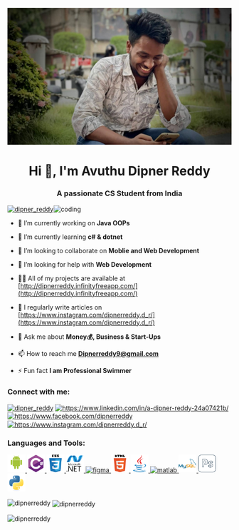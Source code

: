 ![logo](https://github.com/dipnerreddy/dipnerreddy/blob/main/WhatsApp%20Image%202023-07-11%20at%203.49.55%20PM.jpeg)

<h1 align="center">Hi 👋, I'm Avuthu Dipner Reddy</h1>
<h3 align="center">A passionate CS Student from India</h3>

<img align="right" alt="coding" width="400" src="https://cdn.dribbble.com/users/3573566/screenshots/14509732/media/00ed4da4b643e67738a3ab402df90a24.gif">


<p align="left"> <a href="https://twitter.com/dipner_reddy" target="blank"><img src="https://img.shields.io/twitter/follow/dipner_reddy?logo=twitter&style=for-the-badge" alt="dipner_reddy" /></a> </p>

- 🔭 I’m currently working on **Java OOPs**

- 🌱 I’m currently learning **c# & dotnet**

- 👯 I’m looking to collaborate on **Moblie and Web Development**

- 🤝 I’m looking for help with **Web Development**

- 👨‍💻 All of my projects are available at [http://dipnerreddy.infinityfreeapp.com/](http://dipnerreddy.infinityfreeapp.com/)

- 📝 I regularly write articles on [https://www.instagram.com/dipnerreddy.d_r/](https://www.instagram.com/dipnerreddy.d_r/)

- 💬 Ask me about **Money💰, Business & Start-Ups**

- 📫 How to reach me **Dipnerreddy9@gmail.com**

- ⚡ Fun fact **I am Professional Swimmer**

<h3 align="left">Connect with me:</h3>
<p align="left">
<a href="https://twitter.com/dipner_reddy" target="blank"><img align="center" src="https://raw.githubusercontent.com/rahuldkjain/github-profile-readme-generator/master/src/images/icons/Social/twitter.svg" alt="dipner_reddy" height="30" width="40" /></a>
<a href="https://linkedin.com/in/https://www.linkedin.com/in/a-dipner-reddy-24a07421b/" target="blank"><img align="center" src="https://raw.githubusercontent.com/rahuldkjain/github-profile-readme-generator/master/src/images/icons/Social/linked-in-alt.svg" alt="https://www.linkedin.com/in/a-dipner-reddy-24a07421b/" height="30" width="40" /></a>
<a href="https://fb.com/https://www.facebook.com/dipnerreddy" target="blank"><img align="center" src="https://raw.githubusercontent.com/rahuldkjain/github-profile-readme-generator/master/src/images/icons/Social/facebook.svg" alt="https://www.facebook.com/dipnerreddy" height="30" width="40" /></a>
<a href="https://instagram.com/https://www.instagram.com/dipnerreddy.d_r/" target="blank"><img align="center" src="https://raw.githubusercontent.com/rahuldkjain/github-profile-readme-generator/master/src/images/icons/Social/instagram.svg" alt="https://www.instagram.com/dipnerreddy.d_r/" height="30" width="40" /></a>
</p>

<h3 align="left">Languages and Tools:</h3>
<p align="left"> <a href="https://developer.android.com" target="_blank" rel="noreferrer"> <img src="https://raw.githubusercontent.com/devicons/devicon/master/icons/android/android-original-wordmark.svg" alt="android" width="40" height="40"/> </a> <a href="https://www.w3schools.com/cs/" target="_blank" rel="noreferrer"> <img src="https://raw.githubusercontent.com/devicons/devicon/master/icons/csharp/csharp-original.svg" alt="csharp" width="40" height="40"/> </a> <a href="https://www.w3schools.com/css/" target="_blank" rel="noreferrer"> <img src="https://raw.githubusercontent.com/devicons/devicon/master/icons/css3/css3-original-wordmark.svg" alt="css3" width="40" height="40"/> </a> <a href="https://dotnet.microsoft.com/" target="_blank" rel="noreferrer"> <img src="https://raw.githubusercontent.com/devicons/devicon/master/icons/dot-net/dot-net-original-wordmark.svg" alt="dotnet" width="40" height="40"/> </a> <a href="https://www.figma.com/" target="_blank" rel="noreferrer"> <img src="https://www.vectorlogo.zone/logos/figma/figma-icon.svg" alt="figma" width="40" height="40"/> </a> <a href="https://www.w3.org/html/" target="_blank" rel="noreferrer"> <img src="https://raw.githubusercontent.com/devicons/devicon/master/icons/html5/html5-original-wordmark.svg" alt="html5" width="40" height="40"/> </a> <a href="https://www.java.com" target="_blank" rel="noreferrer"> <img src="https://raw.githubusercontent.com/devicons/devicon/master/icons/java/java-original.svg" alt="java" width="40" height="40"/> </a> <a href="https://www.mathworks.com/" target="_blank" rel="noreferrer"> <img src="https://upload.wikimedia.org/wikipedia/commons/2/21/Matlab_Logo.png" alt="matlab" width="40" height="40"/> </a> <a href="https://www.mysql.com/" target="_blank" rel="noreferrer"> <img src="https://raw.githubusercontent.com/devicons/devicon/master/icons/mysql/mysql-original-wordmark.svg" alt="mysql" width="40" height="40"/> </a> <a href="https://www.photoshop.com/en" target="_blank" rel="noreferrer"> <img src="https://raw.githubusercontent.com/devicons/devicon/master/icons/photoshop/photoshop-line.svg" alt="photoshop" width="40" height="40"/> </a> <a href="https://www.python.org" target="_blank" rel="noreferrer"> <img src="https://raw.githubusercontent.com/devicons/devicon/master/icons/python/python-original.svg" alt="python" width="40" height="40"/> </a> </p>

<p><img align="left" src="https://github-readme-stats.vercel.app/api/top-langs?username=dipnerreddy&show_icons=true&locale=en&layout=compact" alt="dipnerreddy" /></p>

<p>&nbsp;<img align="center" src="https://github-readme-stats.vercel.app/api?username=dipnerreddy&show_icons=true&locale=en" alt="dipnerreddy" /></p>

<p><img align="center" src="https://github-readme-streak-stats.herokuapp.com/?user=dipnerreddy&" alt="dipnerreddy" /></p>
